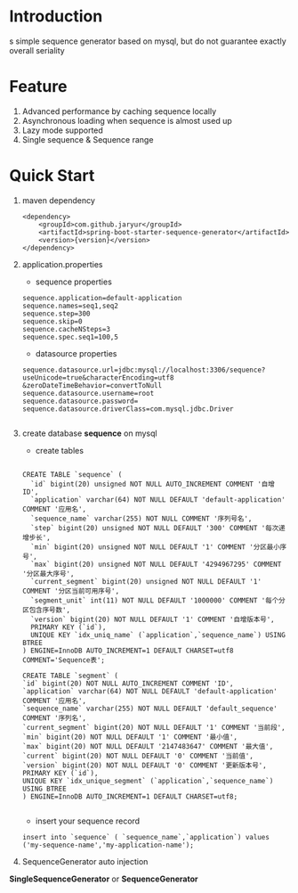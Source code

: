 # Introduction
 s simple sequence generator based on mysql, but do not guarantee exactly overall seriality
 
# Feature

1. Advanced performance by caching sequence locally
2. Asynchronous loading when sequence is almost used up
3. Lazy mode supported
4. Single sequence & Sequence range


# Quick Start 

1. maven dependency

    ```
    <dependency>
        <groupId>com.github.jaryur</groupId>
        <artifactId>spring-boot-starter-sequence-generator</artifactId>
        <version>{version}</version>
    </dependency>
    ```

2. application.properties
    
    * sequence properties
     ```
     sequence.application=default-application
     sequence.names=seq1,seq2
     sequence.step=300
     sequence.skip=0
     sequence.cacheNSteps=3
     sequence.spec.seq1=100,5
     ```
 
   * datasource properties
    
    ```
    sequence.datasource.url=jdbc:mysql://localhost:3306/sequence?useUnicode=true&characterEncoding=utf8
    &zeroDateTimeBehavior=convertToNull
    sequence.datasource.username=root
    sequence.datasource.password=
    sequence.datasource.driverClass=com.mysql.jdbc.Driver
        
    ```

3. create database **sequence**  on mysql

    * create tables
    ```
    
    CREATE TABLE `sequence` (
      `id` bigint(20) unsigned NOT NULL AUTO_INCREMENT COMMENT '自增ID',
      `application` varchar(64) NOT NULL DEFAULT 'default-application' COMMENT '应用名',
      `sequence_name` varchar(255) NOT NULL COMMENT '序列号名',
      `step` bigint(20) unsigned NOT NULL DEFAULT '300' COMMENT '每次递增步长',
      `min` bigint(20) unsigned NOT NULL DEFAULT '1' COMMENT '分区最小序号',
      `max` bigint(20) unsigned NOT NULL DEFAULT '4294967295' COMMENT '分区最大序号',
      `current_segment` bigint(20) unsigned NOT NULL DEFAULT '1' COMMENT '分区当前可用序号',
      `segment_unit` int(11) NOT NULL DEFAULT '1000000' COMMENT '每个分区包含序号数',
      `version` bigint(20) NOT NULL DEFAULT '1' COMMENT '自增版本号',
      PRIMARY KEY (`id`),
      UNIQUE KEY `idx_uniq_name` (`application`,`sequence_name`) USING BTREE
    ) ENGINE=InnoDB AUTO_INCREMENT=1 DEFAULT CHARSET=utf8 COMMENT='Sequence表';
    
    CREATE TABLE `segment` (
    `id` bigint(20) NOT NULL AUTO_INCREMENT COMMENT 'ID',
    `application` varchar(64) NOT NULL DEFAULT 'default-application' COMMENT '应用名',
    `sequence_name` varchar(255) NOT NULL DEFAULT 'default_sequence' COMMENT '序列名',
    `current_segment` bigint(20) NOT NULL DEFAULT '1' COMMENT '当前段',
    `min` bigint(20) NOT NULL DEFAULT '1' COMMENT '最小值',
    `max` bigint(20) NOT NULL DEFAULT '2147483647' COMMENT '最大值',
    `current` bigint(20) NOT NULL DEFAULT '0' COMMENT '当前值',
    `version` bigint(20) NOT NULL DEFAULT '0' COMMENT '更新版本号',
    PRIMARY KEY (`id`),
    UNIQUE KEY `idx_unique_segment` (`application`,`sequence_name`) USING BTREE
    ) ENGINE=InnoDB AUTO_INCREMENT=1 DEFAULT CHARSET=utf8;
       
    
     ```
   * insert your sequence record
   
    ```
    insert into `sequence` ( `sequence_name`,`application`) values ('my-sequence-name','my-application-name');
    ```
    
4.  SequenceGenerator auto injection

**SingleSequenceGenerator**  or  **SequenceGenerator** 
